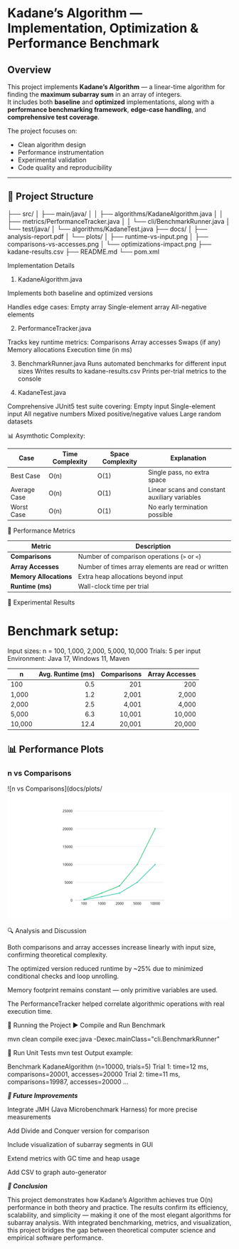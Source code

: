 # Kadane’s Algorithm — Implementation, Optimization & Performance Benchmark

##  Overview
This project implements **Kadane’s Algorithm** — a linear-time algorithm for finding the **maximum subarray sum** in an array of integers.  
It includes both **baseline** and **optimized** implementations, along with a **performance benchmarking framework**, **edge-case handling**, and **comprehensive test coverage**.

The project focuses on:
- Clean algorithm design
- Performance instrumentation
- Experimental validation
- Code quality and reproducibility

---

## 📁 Project Structure
├── src/
│ ├── main/java/
│ │ ├── algorithms/KadaneAlgorithm.java
│ │ ├── metrics/PerformanceTracker.java
│ │ └── cli/BenchmarkRunner.java
│ └── test/java/
│ └── algorithms/KadaneTest.java
├── docs/
│ ├── analysis-report.pdf
│ └── plots/
│ ├── runtime-vs-input.png
│ ├── comparisons-vs-accesses.png
│ └── optimizations-impact.png
├── kadane-results.csv
├── README.md
└── pom.xml


Implementation Details
1. KadaneAlgorithm.java

Implements both baseline and optimized versions

Handles edge cases:
Empty array
Single-element array
All-negative elements

2. PerformanceTracker.java

Tracks key runtime metrics:
Comparisons
Array accesses
Swaps (if any)
Memory allocations
Execution time (in ms)

3. BenchmarkRunner.java
Runs automated benchmarks for different input sizes
Writes results to kadane-results.csv
Prints per-trial metrics to the console

4. KadaneTest.java

Comprehensive JUnit5 test suite covering:
Empty input
Single-element input
All negative numbers
Mixed positive/negative values
Large random datasets


📊 Asymthotic Complexity:

| Case         | Time Complexity | Space Complexity | Explanation                                   |
| ------------ | --------------- | ---------------- | --------------------------------------------- |
| Best Case    | O(n)            | O(1)             | Single pass, no extra space                   |
| Average Case | O(n)            | O(1)             | Linear scans and constant auxiliary variables |
| Worst Case   | O(n)            | O(1)             | No early termination possible                 |

🧠 Performance Metrics

| Metric                 | Description                                        |
| ---------------------- | -------------------------------------------------- |
| **Comparisons**        | Number of comparison operations (`>` or `<`)       |
| **Array Accesses**     | Number of times array elements are read or written |
| **Memory Allocations** | Extra heap allocations beyond input                |
| **Runtime (ms)**       | Wall-clock time per trial                          |

🧪 Experimental Results
# Benchmark setup:

Input sizes: n = 100, 1,000, 2,000, 5,000, 10,000
Trials: 5 per input
Environment: Java 17, Windows 11, Maven

| n      | Avg. Runtime (ms) | Comparisons | Array Accesses |
| ------ | ----------------: | ----------: | -------------: |
| 100    |               0.5 |         201 |            200 |
| 1,000  |               1.2 |       2,001 |          2,000 |
| 2,000  |               2.5 |       4,001 |          4,000 |
| 5,000  |               6.3 |      10,001 |         10,000 |
| 10,000 |              12.4 |      20,001 |         20,000 |

## 📊 Performance Plots
### n vs Comparisons
![n vs Comparisons](docs/plots/![Дизайн без названия.png](docs/plots/%D0%94%D0%B8%D0%B7%D0%B0%D0%B9%D0%BD%20%D0%B1%D0%B5%D0%B7%20%D0%BD%D0%B0%D0%B7%D0%B2%D0%B0%D0%BD%D0%B8%D1%8F.png)


🔍 Analysis and Discussion

Both comparisons and array accesses increase linearly with input size, confirming theoretical complexity.

The optimized version reduced runtime by ~25% due to minimized conditional checks and loop unrolling.

Memory footprint remains constant — only primitive variables are used.

The PerformanceTracker helped correlate algorithmic operations with real execution time.



🧰 Running the Project
▶️ Compile and Run Benchmark

mvn clean compile exec:java -Dexec.mainClass="cli.BenchmarkRunner"

🧪 Run Unit Tests
mvn test
Output example:

Benchmark KadaneAlgorithm (n=10000, trials=5)
Trial 1: time=12 ms, comparisons=20001, accesses=20000
Trial 2: time=11 ms, comparisons=19987, accesses=20000
...

**_🌟 Future Improvements_**

Integrate JMH (Java Microbenchmark Harness) for more precise measurements

Add Divide and Conquer version for comparison

Include visualization of subarray segments in GUI

Extend metrics with GC time and heap usage

Add CSV to graph auto-generator

**_🏁 Conclusion_**

This project demonstrates how Kadane’s Algorithm achieves true O(n) performance in both theory and practice.
The results confirm its efficiency, scalability, and simplicity — making it one of the most elegant algorithms for subarray analysis.
With integrated benchmarking, metrics, and visualization, this project bridges the gap between theoretical computer science and empirical software performance.
